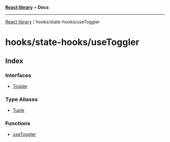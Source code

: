 [**React library**](../../../index.md) • **Docs**

***

[React library](../../../modules.md) / hooks/state-hooks/useToggler

# hooks/state-hooks/useToggler

## Index

### Interfaces

- [Toggle](interfaces/Toggle.md)

### Type Aliases

- [Tuple](type-aliases/Tuple.md)

### Functions

- [useToggler](functions/useToggler.md)
